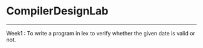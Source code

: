 # CompilerDesignLab
---
Week1 : To write a program in lex to verify whether the given date is valid or not. 
